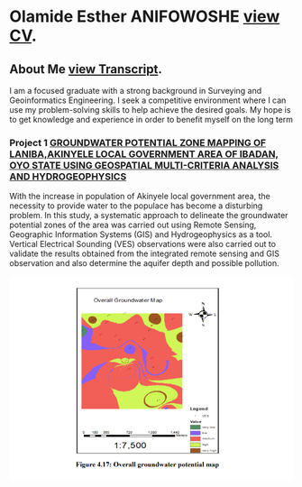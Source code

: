 # Olamide Esther ANIFOWOSHE [view CV](https://github.com/AnifowosheLamie/AnifowosheOlamidesPortfolio/edit/main/README.md).

## About Me [view Transcript](https://github.com/AnifowosheLamie/AnifowosheOlamidesPortfolio/edit/main/README.md).

I am a focused graduate with a strong background in Surveying and
Geoinformatics Engineering. I seek a competitive environment
where I can use my problem-solving skills to help achieve the
desired goals. My hope is to get knowledge and experience in order
to benefit myself on the long term

### Project 1 [GROUNDWATER POTENTIAL ZONE MAPPING OF LANIBA,AKINYELE LOCAL GOVERNMENT AREA OF IBADAN, OYO STATE USING GEOSPATIAL MULTI-CRITERIA ANALYSIS AND HYDROGEOPHYSICS](https://github.com/AnifowosheLamie/AnifowosheOlamidesPortfolio/edit/main/README.md)
 

With the increase in population of Akinyele local government area, the necessity to provide water to the populace has become a disturbing problem. In this study, a systematic approach to delineate the groundwater potential zones of the area was carried out using Remote Sensing, Geographic Information Systems (GIS) and Hydrogeophysics as a tool. Vertical Electrical Sounding (VES) observations were also carried out to validate the results obtained from the integrated remote sensing and GIS observation and also determine the aquifer depth and possible pollution. 

![](/images/water.PNG)


